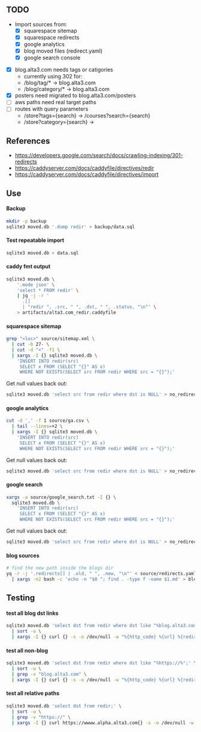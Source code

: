 
## TODO

- Import sources from:
  - [x] squarespace sitemap
  - [x] squarespace redirects
  - [x] google analytics 
  - [x] blog moved files (redirect.yaml)
  - [x] google search console
- [x] blog.alta3.com needs tags or catigories
  - currently using 302 for:
  - /blog/tag/* -> blog.alta3.com
  - /blog/category/* -> blog.alta3.com
- [x] posters need migrated to blog.alta3.com/posters
- [ ] aws paths need real target paths
- [ ] routes with query parameters
  - /store?tags={search} -> /courses?search={search}
  - /store?category={search} -> 

## References

- https://developers.google.com/search/docs/crawling-indexing/301-redirects
- https://caddyserver.com/docs/caddyfile/directives/redir
- https://caddyserver.com/docs/caddyfile/directives/import

## Use

#### Backup 

```bash
mkdir -p backup
sqlite3 moved.db '.dump redir' > backup/data.sql
```

#### Test repeatable import

```bash
sqlite3 moved.db < data.sql
```

#### caddy fmt output

```bash
sqlite3 moved.db \
    '.mode json' \
    'select * FROM redir' \
    | jq -j -r '
      .[] 
      | "redir ", .src, " ", .dst, " ", .status, "\n"' \
    > artifacts/alta3.com_redir.caddyfile
```

#### squarespace sitemap

```bash
grep "<loc>" source/sitemap.xml \
  | cut -b 27- \
  | cut -d "<" -f1 \
  | xargs -I {} sqlite3 moved.db \
    'INSERT INTO redir(src) 
     SELECT x FROM (SELECT "{}" AS x) 
     WHERE NOT EXISTS(SELECT src FROM redir WHERE src = "{}");'
```

Get null values back out:

```bash
sqlite3 moved.db 'select src from redir where dst is NULL' > no_redirect/squarespace.txt
```

#### google analytics

```bash
cut -d ',' -f 1 source/ga.csv \
  | tail --lines=+2 \
  | xargs -I {} sqlite3 moved.db \
    'INSERT INTO redir(src) 
     SELECT x FROM (SELECT "{}" AS x) 
     WHERE NOT EXISTS(SELECT src FROM redir WHERE src = "{}");'
```

Get null values back out:

```bash
sqlite3 moved.db 'select src from redir where dst is NULL' > no_redirect/ga.txt
```

#### google search

```bash
xargs -a source/google_search.txt -I {} \
  sqlite3 moved.db \
    'INSERT INTO redir(src) 
     SELECT x FROM (SELECT "{}" AS x) 
     WHERE NOT EXISTS(SELECT src FROM redir WHERE src = "{}");'
```

Get null values back out:

```bash
sqlite3 moved.db 'select src from redir where dst is NULL' > no_redirect/google_search.txt
```

#### blog sources

```bash
# find the new path inside the blogs dir
yq -r -j '.redirects[] | .old, " ", .new, "\n"' < source/redirects.yaml \
  | xargs -n2 bash -c 'echo -n "$0 "; find . -type f -name $1.md' > blogs.txt
```

## Testing

#### test all blog dst links

```bash
sqlite3 moved.db 'select dst from redir where dst like "%blog.alta3.com%";' \
  | sort -u \
  | xargs -I {} curl {} -s -o /dev/null -w "%{http_code} %{url} %{redirect_url}\n"
```

#### test all non-blog

```bash
sqlite3 moved.db 'select dst from redir where dst like "%https://%";' \
  | sort -u \
  | grep -v "blog.alta3.com" \
  | xargs -I {} curl {} -s -o /dev/null -w "%{http_code} %{url} %{redirect_url}\n"
```

#### test all relative paths

```bash
sqlite3 moved.db 'select dst from redir;' \
  | sort -u \
  | grep -v "https://" \
  | xargs -I {} curl https://wwww.alpha.alta3.com{} -s -o /dev/null -w "%{http_code} %{url} %{redirect_url}\n"
```
